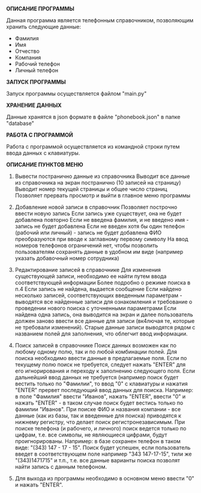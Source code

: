 **ОПИСАНИЕ ПРОГРАММЫ**

Данная программа является телефонным справочником, позволяющим хранить следующие данные:
- Фамилия
- Имя
- Отчество
- Компания
- Рабочий телефон
- Личный телефон

**ЗАПУСК ПРОГРАММЫ**

Запуск программы осуществляется файлом "main.py"

**ХРАНЕНИЕ ДАННЫХ**

Данные хранятся в json формате в файле "phonebook.json" в папке "database"

**РАБОТА С ПРОГРАММОЙ**

Работа с программой осуществляется из командной строки путем ввода данных с клавиатуры.

**ОПИСАНИЕ ПУНКТОВ МЕНЮ**

1. Вывести постранично данные из справочника
   Выводит все данные из справочника на экран постранично (10 записей на страницу)
   Выводит номер текущей страницы и общее число страниц
   Позволяет прервать просмотр и выйти в главное меню программы
   
2. Добавление новой записи в справочник
   Позволяет построчно ввести новую запись
   Если запись уже существует, она не будет добавлена повторно
   Если не введена фамилия, и не введено имя - запись не будет добавлена
   Если не введен хотя бы один телефон (рабочий или личный) - запись не будет добавлена
   ФИО преобразуются при вводе к заглавному первому символу
   На ввод номеров телефонов ограничений нет, чтобы позволить пользователям сохранять данные в удобном им виде (например указать добавочный номер сотрудника)

3. Редактирование записей в справочнике
   Для изменения существующей записи, необходимо ее найти путем ввода соответствующей информации
   Более подробно о режиме поиска в п.4
   Если запись не найдена, выдается сообщение
   Если найдено несколько записей, соответствующих введенным параметрам - выводятся все  найденные записи для ознакомления и требование о проведении нового поиска с уточненными параметрами
   Если найдена одна запись, она выводится на экран и далее пользователь должен заново ввести все данные для записи (вк4лючая те, которые не требовали изменений). Старые данные записи выводятся рядом с названием полей для заполнения, что облегчит ввод информации.

4. Поиск записей в справочнике
   Поиск данных возможен как по любому одному полю, так и по любой комбинации полей.
   Для поиска необходимо ввести данные в предлагаемые поля.
   Если по текущему полю поиск не требуется, следует нажать "ENTER" для его игнорирования и переходу к заполнению следующего поля.
   Если дальнейший ввод данных не требуется (например поиск будет вестить только по "Фамилии", то ввод "0" с клавиатуры и нажатия "ENTER" прервет последующий ввод данных для поиска.
   Например: в поле "Фамилия" ввести "Иванов", нажать "ENTER", ввести "0" и нажать "ENTER" - в таком случае поиск будет вестись только по фамилии "Иванов".
   При поиске ФИО и названия компании - все данные (как из базы, так и введенные для поиска) приводятся к нижнему регистру, что делает поиск регистронезависимым.
   При поиске телефона (и рабочего, и личного) поиск ведется только по цифрам, т.е. все символы, не являющиеся цифрами, будут проигнорированы.
   Например: в базе сохранен телефон в таком виде: "(343) 147 - 17 - 15". Поиск будет успешен, если пользователь введет в соответствующем поле например "343 147-17-15", тили же "(343)1471715" и т.п., т.е. все данные варианты поиска позволят найти запись с данным телефоном.
   
5. Для выхода из программы необходимо в основном меню ввести "0" и нажать "ENTER". 
